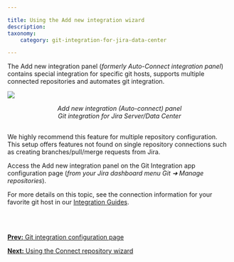 ```yaml
---

title: Using the Add new integration wizard
description:
taxonomy:
    category: git-integration-for-jira-data-center

---
```


The Add new integration panel (_formerly Auto-Connect integration panel_) contains special integration for specific git hosts, supports multiple connected repositories and automates git integration.

![](/wp-content/uploads/gij-gitserver-git-manager-add-new-integration-panel.png)

<div align='center' style='margin-top:10px;margin-bottom:30px;font-style:italic'>
    Add new integration (Auto-connect) panel<br> Git integration for Jira Server/Data Center
</div>

We highly recommend this feature for multiple repository configuration. This setup offers features not found on single repository connections such as creating branches/pull/merge requests from Jira.

Access the Add new integration panel on the Git Integration app configuration page (_from your Jira dashboard menu Git ➜ Manage repositories_).

For more details on this topic, see the connection information for your favorite git host in our [Integration Guides](/git-integration-for-jira-data-center/integration-guides-gij-self-managed).

<br>
<br>

[**Prev:** Git integration configuration page](/git-integration-for-jira-data-center/git-integration-configuration-page-gij-self-managed)

[**Next:** Using the Connect repository wizard](/git-integration-for-jira-data-center/using-the-connect-repository-wizard-gij-self-managed)

<br>
<br>

